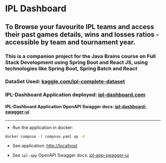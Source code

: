 # IPL Dashboard

## To Browse your favourite IPL teams and access their past games details, wins and losses ratios - accessible by team and tournament year.

### This is a companion project for the Java Brains course on Full Stack Development using Spring Boot and React JS, using technologies like Spring Boot, Spring Batch and React

### DataSet Used: [kaggle.com/ipl-complete-dataset](https://www.kaggle.com/patrickb1912/ipl-complete-dataset-20082020/metadata)

### IPL-Dashboard Application deployed: [ipl-dashboard.com](http://129.154.43.221)

#### IPL-Dashboard Application OpenAPI Swagger docs: [ipl-dashboard-swagger-ui](http://129.154.43.221/app/swagger-ui/index.html)

---

- Run the application in docker:

```sh
docker compose -f compose.yaml up -d
```

- See application: [http://localhost](http://localhost)

- See `ipl-app` OpenAPI Swagger docs: [ipl-app-swagger-ui](http://localhost/app/swagger-ui/index.html)
